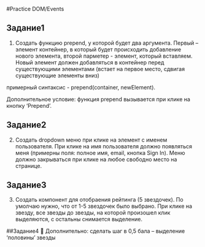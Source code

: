 #Practice DOM/Events

## Задание1
1) Создать функцию prepend, у которой будет два аргумента. Первый – элемент контейнер, в который будет происходить добавление нового элемента, второй парметер - элемент, который вставляем. Новый элемент должен добавляться в контейнер перед существующими элементами (встает на первое место, сдвигая существующие элементы вниз)

примерный синтаксис - prepend(container, newElement).

Дополнительное условие: функция prepend вызывается при клике на кнопку ‘Prepend’.

## Задание2
2) Создать dropdown меню при клике на элемент с именем пользователя. При клике на имя пользователя должно появляться меня (примерны поля: полное имя, email, кнопка Sign In). Меню должно закрываться при клике на любое свободно место на странице.
## Задание3
3) Создать компонент для отобраения рейтинга (5 звездочек). По умолчаю нужно, что от 1-5 звездочек было выбрано. При клике на звезду, все звезды до звезды, на которой произошел клик выделяются, с остальны снимается выделение.

##Задание4 💪
Дополнительно: сделать шаг в 0,5 бала – выделение ‘половины’ звезды 